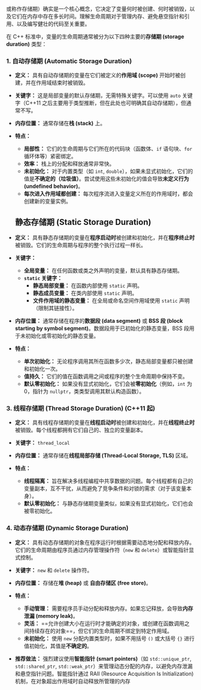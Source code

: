 或称作存储期）确实是一个核心概念，它决定了变量何时被创建、何时被销毁，以及它们在内存中存在多长时间。理解生命周期对于管理内存、避免悬空指针和引用、以及编写健壮的代码至关重要。

在 C++ 标准中，变量的生命周期通常被分为以下四种主要的**存储期 (storage duration)** 类型：

### 1. 自动存储期 (Automatic Storage Duration)

- **定义：** 具有自动存储期的变量在它们被定义的**作用域 (scope)** 开始时被创建，并在作用域结束时被销毁。
    
- **关键字：** 这是局部变量的默认存储期，无需特殊关键字。可以使用 `auto` 关键字（C++11 之后主要用于类型推断，但在此处也可明确其自动存储期），但通常不写。
    
- **内存位置：** 通常存储在**栈 (stack)** 上。
    
- **特点：**
    
    - **局部性：** 它们的生命周期与它们所在的代码块（函数体、`if` 语句块、`for` 循环体等）紧密绑定。
    - **效率：** 栈上的分配和释放通常非常快。
    - **未初始化：** 对于内置类型（如 `int`, `double`），如果未显式初始化，它们的值是**不确定的（垃圾值）**。尝试使用这些未初始化的值会导致**未定义行为 (undefined behavior)**。
    - **每次进入作用域都创建：** 每次程序流进入变量定义所在的作用域时，都会创建新的变量实例。


  ## 静态存储期 (Static Storage Duration)
- **定义：** 具有静态存储期的变量在**程序启动时**被创建和初始化，并在**程序终止时**被销毁。它们的生命周期与程序的整个执行过程一样长。
    
- **关键字：**
    
    - **全局变量：** 在任何函数或类之外声明的变量，默认具有静态存储期。
    - **`static` 关键字：**
        - **静态局部变量：** 在函数内部使用 `static` 声明。
        - **静态成员变量：** 在类内部使用 `static` 声明。
        - **文件作用域的静态变量：** 在全局或命名空间作用域使用 `static` 声明（限制其链接性）。
- **内存位置：** 通常存储在程序的**数据段 (data segment)** 或 **BSS 段 (block starting by symbol segment)**。数据段用于已初始化的静态变量，BSS 段用于未初始化或零初始化的静态变量。
    
- **特点：**
    
    - **单次初始化：** 无论程序调用其所在函数多少次，静态局部变量都只被创建和初始化一次。
    - **值持久：** 它们的值在函数调用之间或程序的整个生命周期中保持不变。
    - **默认零初始化：** 如果没有显式初始化，它们会被**零初始化**（例如，`int` 为 0，指针为 `nullptr`，类类型调用其默认构造函数）。

### 3. 线程存储期 (Thread Storage Duration) (C++11 起)

- **定义：** 具有线程存储期的变量在**线程启动时**被创建和初始化，并在**线程终止时**被销毁。每个线程都拥有它们自己的、独立的变量副本。
    
- **关键字：** `thread_local`
    
- **内存位置：** 通常存储在**线程局部存储 (Thread-Local Storage, TLS)** 区域。
    
- **特点：**
    
    - **线程隔离：** 旨在解决多线程编程中共享数据的问题。每个线程都有自己的变量副本，互不干扰，从而避免了竞争条件和对锁的需求（对于该变量本身）。
    - **默认零初始化：** 与静态存储期变量类似，如果没有显式初始化，它们也会被零初始化。

### 4. 动态存储期 (Dynamic Storage Duration)

- **定义：** 具有动态存储期的对象在程序运行时根据需要动态地分配和释放内存。它们的生命周期由程序员通过内存管理操作符（`new` 和 `delete`）或智能指针显式控制。
    
- **关键字：** `new` 和 `delete` 操作符。
    
- **内存位置：** 存储在**堆 (heap)** 或 **自由存储区 (free store)**。
    
- **特点：**
    
    - **手动管理：** 需要程序员手动分配和释放内存。如果忘记释放，会导致**内存泄漏 (memory leak)**。
    - **灵活：** ==允许创建大小在运行时才能确定的对象，或创建在函数调用之间持续存在的对象==，但它们的生命周期不绑定到特定作用域。
    - **未初始化：** 使用 `new` 分配内置类型时，如果不用括号 `()` 或大括号 `{}` 进行值初始化，其值是**不确定的**。
- **推荐做法：** 强烈建议使用**智能指针 (smart pointers)**（如 `std::unique_ptr`, `std::shared_ptr`, `std::weak_ptr`）来管理动态分配的内存，以避免内存泄漏和悬空指针问题。智能指针通过 RAII (Resource Acquisition Is Initialization) 机制，在对象超出作用域时自动释放所管理的内存